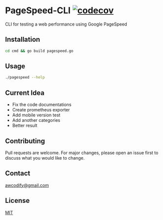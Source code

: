 # PageSpeed-CLI [![codecov](https://codecov.io/gh/awcodify/pagespeed-cli/branch/master/graph/badge.svg)](https://codecov.io/gh/awcodify/pagespeed-cli)

CLI for testing a web performance using Google PageSpeed

## Installation

```bash
cd cmd && go build pagespeed.go
```

## Usage

```bash
./pagespeed --help
```

## Current Idea
* Fix the code documentations
* Create prometheus exporter
* Add mobile version test
* Add another categories
* Better result

## Contributing
Pull requests are welcome. For major changes, please open an issue first to discuss what you would like to change.

## Contact
awcodify@gmail.com

## License
[MIT](https://choosealicense.com/licenses/mit/)
